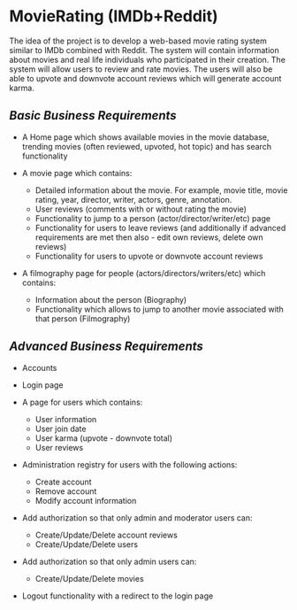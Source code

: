 # MovieRating (IMDb+Reddit)

The idea of the project is to develop a web-based movie rating system similar to IMDb combined with Reddit. The system will contain information about movies and real life individuals who participated in their creation. The system will allow users to review and rate movies. The users will also be able to upvote and downvote account reviews which will generate account karma.


## ***Basic Business Requirements***
- A Home page which shows available movies in the movie database, trending movies (often reviewed, upvoted, hot topic) and has search functionality

- A movie page which contains:
  - Detailed information about the movie. For example, movie title, movie rating, year, director, writer,     actors, genre, annotation.
  - User reviews (comments with or without rating the movie)
  - Functionality to jump to a person (actor/director/writer/etc) page
  - Functionality for users to leave reviews (and additionally if advanced requirements are met then also - edit own reviews, delete own reviews)
  - Functionality for users to upvote or downvote account reviews
  
- A filmography page for people (actors/directors/writers/etc) which contains:
  - Information about the person (Biography)
  - Functionality which allows to jump to another movie associated with that person (Filmography)


## ***Advanced Business Requirements***

- Accounts

- Login page

- A page for users which contains:
  - User information
  - User join date
  - User karma (upvote - downvote total)
  - User reviews
  
- Administration registry for users with the following actions:
  - Create account 
  - Remove account
  - Modify account information
  
- Add authorization so that only admin and moderator users can:
  - Create/Update/Delete account reviews
  - Create/Update/Delete users
  
- Add authorization so that only admin users can:
  - Create/Update/Delete movies
  
- Logout functionality with a redirect to the login page 
